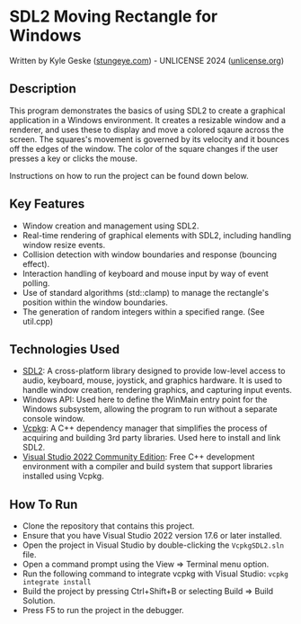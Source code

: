 # SDL2 Moving Rectangle for Windows

Written by Kyle Geske ([stungeye.com](https://stungeye.com)) - UNLICENSE 2024 ([unlicense.org](https://unlicense.org))

## Description

This program demonstrates the basics of using SDL2 to create a graphical application in a Windows environment. It creates a resizable window and a renderer, and uses these to display and move a colored sqaure across the screen. The squares's movement is governed by its velocity and it bounces off the edges of the window. The color of the square changes if the user presses a key or clicks the mouse. 

Instructions on how to run the project can be found down below.

## Key Features

- Window creation and management using SDL2.
- Real-time rendering of graphical elements with SDL2, including handling window resize events.
- Collision detection with window boundaries and response (bouncing effect).
- Interaction handling of keyboard and mouse input by way of event polling. 
- Use of standard algorithms (std::clamp) to manage the rectangle's position within the window boundaries.
- The generation of random integers within a specified range. (See util.cpp)

## Technologies Used

- [SDL2](https://www.libsdl.org): A cross-platform library designed to provide low-level access to audio, keyboard, mouse, joystick, and graphics hardware. It is used to handle window creation, rendering graphics, and capturing input events.
- Windows API: Used here to define the WinMain entry point for the Windows subsystem, allowing the program to run without a separate console window. 
- [Vcpkg](https://vcpkg.io): A C++ dependency manager that simplifies the process of acquiring and building 3rd party libraries. Used here to install and link SDL2.
- [Visual Studio 2022 Community Edition](https://visualstudio.microsoft.com/vs/community/): Free C++ development environment with a compiler and build system that support libraries installed using Vcpkg.

## How To Run

- Clone the repository that contains this project.
- Ensure that you have Visual Studio 2022 version 17.6 or later installed.
- Open the project in Visual Studio by double-clicking the `VcpkgSDL2.sln` file.
- Open a command prompt using the View => Terminal menu option.
- Run the following command to integrate vcpkg with Visual Studio: `vcpkg integrate install`
- Build the project by pressing Ctrl+Shift+B or selecting Build => Build Solution.
- Press F5 to run the project in the debugger.
